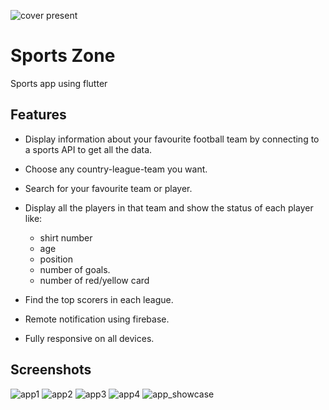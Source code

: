 ![cover present](https://github.com/shalabycr7/sports_zone_app/assets/17945581/b8b94134-a735-4847-89ce-8af6960bd75f)

# Sports Zone

Sports app using flutter

## Features

* Display information about your favourite football team by connecting to a sports API to get all
  the
  data.
* Choose any country-league-team you want.
* Search for your favourite team or player.
* Display all the players in that team and show the status of each player like:
    * shirt number
    * age
    * position
    * number of goals.
    * number of red/yellow card

* Find the top scorers in each league.
* Remote notification using firebase.
* Fully responsive on all devices.

## Screenshots

![app1](https://github.com/shalabycr7/sports_zone_app/assets/17945581/52681588-e4a9-451a-84aa-817112c68f68)
![app2](https://github.com/shalabycr7/sports_zone_app/assets/17945581/92f49a6c-f25e-430e-a015-3f52be199f05)
![app3](https://github.com/shalabycr7/sports_zone_app/assets/17945581/ca75bdb0-11f2-419d-b416-645b09813587)
![app4](https://github.com/shalabycr7/sports_zone_app/assets/17945581/ed0841ef-f873-4f31-af0b-ed48b2e66a27)
![app_showcase](https://github.com/shalabycr7/sports_zone_app/assets/17945581/a9e42dc4-8761-4ab2-ab9a-71b6a8251874)


